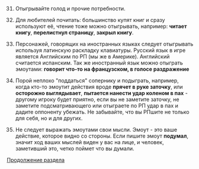 31. Отыгрывайте голод и прочие потребности. 

32. Для любителей почитать: большинство купят книг и сразу используют её, чтение тоже можно отыгрывать, например: **читает книгу**, **перелистнул страницу**, **закрыл книгу**.

33. Персонажей, говорящих на иностранных языках следует отыгрывать используя латинскую раскладку клавиатуры. Русский язык в игре является Английским по РП (мы же в Америке). Английский считается испанским. Так же иностранный язык можно отыграть эмоутами: **говорит что-то на французском, в голосе раздражение**

34. Порой неплохо "поддаться" сопернику и подыграть, например, когда кто-то эмоутит действия вроде **прячет в руке заточку**, или **осторожно выглядывает**, **пытается нанести удар коленом в пах** - другому игроку будет приятно, если вы не заметите заточку, не заметите подсматривающего или отыграете по РП удар в пах и дадите оппоненту убежать. Не забывайте, что вы РПшите не только для себя, но и для других.

35. Не следует выражать эмоутами свои мысли. Эмоут - это ваше действие, которое видно со стороны. Если пишите эмоут **подумал**, значит ход ваших мыслей виден у вас на лице, и человек, заметивший это, четко поймет что вы думали.

[Продолжение раздела](/info/rp/rp8)
